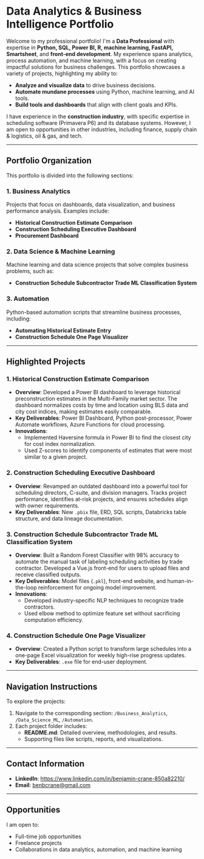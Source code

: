 # **Data Analytics & Business Intelligence Portfolio**

Welcome to my professional portfolio! I'm a **Data Professional** with expertise in **Python, SQL, Power BI, R, machine learning, FastAPI, Smartsheet**, and **front-end development**. My experience spans analytics, process automation, and machine learning, with a focus on creating impactful solutions for business challenges. This portfolio showcases a variety of projects, highlighting my ability to:

- **Analyze and visualize data** to drive business decisions.
- **Automate mundane processes** using Python, machine learning, and AI tools.
- **Build tools and dashboards** that align with client goals and KPIs.

I have experience in the **construction industry**, with specific expertise in scheduling software (Primavera P6) and its database systems. However, I am open to opportunities in other industries, including finance, supply chain & logistics, oil & gas, and tech.

---

## **Portfolio Organization**
This portfolio is divided into the following sections:

### **1. Business Analytics**
Projects that focus on dashboards, data visualization, and business performance analysis. Examples include:
- **Historical Construction Estimate Comparison**
- **Construction Scheduling Executive Dashboard**
- **Procurement Dashboard**

### **2. Data Science & Machine Learning**
Machine learning and data science projects that solve complex business problems, such as:
- **Construction Schedule Subcontractor Trade ML Classification System**

### **3. Automation**
Python-based automation scripts that streamline business processes, including:
- **Automating Historical Estimate Entry**
- **Construction Schedule One Page Visualizer**

---

## **Highlighted Projects**

### **1. Historical Construction Estimate Comparison**
- **Overview**: Developed a Power BI dashboard to leverage historical preconstruction estimates in the Multi-Family market sector. The dashboard normalizes costs by time and location using BLS data and city cost indices, making estimates easily comparable.
- **Key Deliverables**: Power BI Dashboard, Python post-processor, Power Automate workflows, Azure Functions for cloud processing.
- **Innovations**:
  - Implemented Haversine formula in Power BI to find the closest city for cost index normalization.
  - Used Z-scores to identify components of estimates that were most similar to a given project.

### **2. Construction Scheduling Executive Dashboard**
- **Overview**: Revamped an outdated dashboard into a powerful tool for scheduling directors, C-suite, and division managers. Tracks project performance, identifies at-risk projects, and ensures schedules align with owner requirements.
- **Key Deliverables**: New `.pbix` file, ERD, SQL scripts, Databricks table structure, and data lineage documentation.

### **3. Construction Schedule Subcontractor Trade ML Classification System**
- **Overview**: Built a Random Forest Classifier with 98% accuracy to automate the manual task of labeling scheduling activities by trade contractor. Developed a Vue.js front-end for users to upload files and receive classified outputs.
- **Key Deliverables**: Model files (`.pkl`), front-end website, and human-in-the-loop reinforcement for ongoing model improvement.
- **Innovations**:
  - Developed industry-specific NLP techniques to recognize trade contractors.
  - Used elbow method to optimize feature set without sacrificing computation efficiency.

### **4. Construction Schedule One Page Visualizer**
- **Overview**: Created a Python script to transform large schedules into a one-page Excel visualization for weekly high-rise progress updates.
- **Key Deliverables**: `.exe` file for end-user deployment.

---

## **Navigation Instructions**
To explore the projects:
1. Navigate to the corresponding section: `/Business_Analytics`, `/Data_Science_ML`, `/Automation`.
2. Each project folder includes:
   - **README.md**: Detailed overview, methodologies, and results.
   - Supporting files like scripts, reports, and visualizations.

---

## **Contact Information**
- **LinkedIn**: https://www.linkedin.com/in/benjamin-crane-850a82210/
- **Email**: benbcrane@gmail.com

---

## **Opportunities**
I am open to:
- Full-time job opportunities
- Freelance projects
- Collaborations in data analytics, automation, and machine learning
